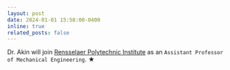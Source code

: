 ```yaml
---
layout: post
date: 2024-01-01 15:58:00-0400
inline: true
related_posts: false
---
```

   
Dr. Akin will join <a href="https://www.rpi.edu/">Rensselaer Polytechnic Institute</a> as an `Assistant Professor of Mechanical Engineering`.  <span class="star">&#9733;</span>
 


 